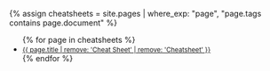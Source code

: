 {% assign cheatsheets = site.pages | where_exp: "page", "page.tags contains page.document" %}
<ul>
{% for page in cheatsheets %}
<li><a href="{{site.github.url}}{{page.url}}"><span style='font-size:smaller;text-decoration:none;'>{{ page.title | remove: 'Cheat Sheet' | remove: 'Cheatsheet' }}</span></a></li>
{% endfor %}
</ul>